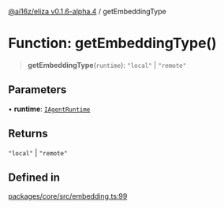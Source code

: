 [@ai16z/eliza v0.1.6-alpha.4](../index.md) / getEmbeddingType

# Function: getEmbeddingType()

> **getEmbeddingType**(`runtime`): `"local"` \| `"remote"`

## Parameters

• **runtime**: [`IAgentRuntime`](../interfaces/IAgentRuntime.md)

## Returns

`"local"` \| `"remote"`

## Defined in

[packages/core/src/embedding.ts:99](https://github.com/IkigaiLabsETH/eliza/blob/main/packages/core/src/embedding.ts#L99)
